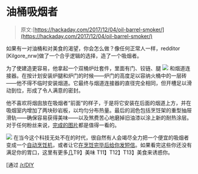# 油桶吸烟者

> 原文:[https://hackaday.com/2017/12/04/oil-barrel-smoker/](https://hackaday.com/2017/12/04/oil-barrel-smoker/)

如果有一对油桶和对美食的渴望，你会怎么做？像任何正常人一样，redditor [Kilgore_nrw]做了一个合乎逻辑的选择，造了一个吸烟者。

为了使建造更容易，他拿起一个双桶炉灶套件，里面有门、铰链、腿 [![](../Images/348080ccfb1ff67ea561ecabf1130412.png)](https://hackaday.com/wp-content/uploads/2017/11/oil-barrel-smoker-flue-detail.jpg) 和烟道连接器。在按计划安装炉腿和炉门的时候——炉门的高度足以容纳火桶中的一层砖——他不得不临时安装烟道。它最终与烟道连接器的直径完全相同，但开槽足以滑动到位，形成了令人满意的密封。

他不喜欢将烟囱放在吸烟者“前面”的样子，于是将它安装在后面的烟道上方，并在吸烟室内增加了两块砂岩板，以均匀分布热量。最后的润色包括烹饪架的重型抽屉滑轨——确保容易获得美味——以及煞费苦心地磨掉旧油漆以涂上新的耐热涂层。对于任何粉丝来说，[完成的图片](https://imgur.com/gallery/9V5rR)都是值得一看的。

[![](../Images/f91f427f4aab78c55c2208a595d61e13.png)](https://hackaday.com/wp-content/uploads/2017/11/oil-barrel-smoker-beef-ribs.jpg) 在当今这个科技无处不在的时代，很自然有人会竭尽全力把一个便宜的吸烟者变成一个[自动烹饪机](https://hackaday.com/2016/09/24/see-a-cheap-meat-smoker-get-an-automation-power-up/)，或者让它[在烹饪完毕后给你发短信](https://hackaday.com/2010/09/02/meat-smoker-texts-you-when-it-is-done/)。如果看完这些你还没有满足你的胃口，这里有更多[几](https://hackaday.com/2011/02/03/pid-controlled-smoker/)T9】美味 T11】T12】T13】美食来诱惑你。

[通过 [/r/DIY](https://www.reddit.com/r/DIY/comments/7fctz7/diy_smoker_construction_photos/)